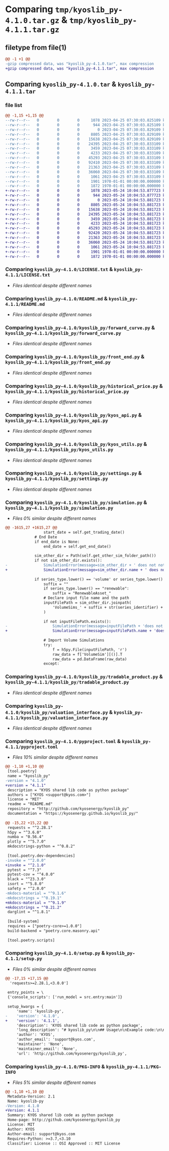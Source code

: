 # Comparing `tmp/kyoslib_py-4.1.0.tar.gz` & `tmp/kyoslib_py-4.1.1.tar.gz`

## filetype from file(1)

```diff
@@ -1 +1 @@
-gzip compressed data, was "kyoslib_py-4.1.0.tar", max compression
+gzip compressed data, was "kyoslib_py-4.1.1.tar", max compression
```

## Comparing `kyoslib_py-4.1.0.tar` & `kyoslib_py-4.1.1.tar`

### file list

```diff
@@ -1,15 +1,15 @@
--rw-r--r--   0        0        0     1078 2023-04-25 07:30:03.825109 kyoslib_py-4.1.0/LICENSE.txt
--rw-r--r--   0        0        0      944 2023-04-25 07:30:03.825109 kyoslib_py-4.1.0/README.md
--rw-r--r--   0        0        0        0 2023-04-25 07:30:03.829109 kyoslib_py-4.1.0/kyoslib_py/__init__.py
--rw-r--r--   0        0        0     8805 2023-04-25 07:30:03.829109 kyoslib_py-4.1.0/kyoslib_py/forward_curve.py
--rw-r--r--   0        0        0    15638 2023-04-25 07:30:03.829109 kyoslib_py-4.1.0/kyoslib_py/front_end.py
--rw-r--r--   0        0        0    24395 2023-04-25 07:30:03.833109 kyoslib_py-4.1.0/kyoslib_py/historical_price.py
--rw-r--r--   0        0        0     3459 2023-04-25 07:30:03.833109 kyoslib_py-4.1.0/kyoslib_py/kyos_api.py
--rw-r--r--   0        0        0     4233 2023-04-25 07:30:03.833109 kyoslib_py-4.1.0/kyoslib_py/kyos_utils.py
--rw-r--r--   0        0        0    45293 2023-04-25 07:30:03.833109 kyoslib_py-4.1.0/kyoslib_py/settings.py
--rw-r--r--   0        0        0    92410 2023-04-25 07:30:03.833109 kyoslib_py-4.1.0/kyoslib_py/simulation.py
--rw-r--r--   0        0        0    21363 2023-04-25 07:30:03.833109 kyoslib_py-4.1.0/kyoslib_py/tradable_product.py
--rw-r--r--   0        0        0    36060 2023-04-25 07:30:03.833109 kyoslib_py-4.1.0/kyoslib_py/valuation_interface.py
--rw-r--r--   0        0        0     1061 2023-04-25 07:30:03.833109 kyoslib_py-4.1.0/pyproject.toml
--rw-r--r--   0        0        0     1901 1970-01-01 00:00:00.000000 kyoslib_py-4.1.0/setup.py
--rw-r--r--   0        0        0     1872 1970-01-01 00:00:00.000000 kyoslib_py-4.1.0/PKG-INFO
+-rw-r--r--   0        0        0     1078 2023-05-24 10:04:53.877723 kyoslib_py-4.1.1/LICENSE.txt
+-rw-r--r--   0        0        0      944 2023-05-24 10:04:53.877723 kyoslib_py-4.1.1/README.md
+-rw-r--r--   0        0        0        0 2023-05-24 10:04:53.881723 kyoslib_py-4.1.1/kyoslib_py/__init__.py
+-rw-r--r--   0        0        0     8805 2023-05-24 10:04:53.881723 kyoslib_py-4.1.1/kyoslib_py/forward_curve.py
+-rw-r--r--   0        0        0    15638 2023-05-24 10:04:53.881723 kyoslib_py-4.1.1/kyoslib_py/front_end.py
+-rw-r--r--   0        0        0    24395 2023-05-24 10:04:53.881723 kyoslib_py-4.1.1/kyoslib_py/historical_price.py
+-rw-r--r--   0        0        0     3459 2023-05-24 10:04:53.881723 kyoslib_py-4.1.1/kyoslib_py/kyos_api.py
+-rw-r--r--   0        0        0     4233 2023-05-24 10:04:53.881723 kyoslib_py-4.1.1/kyoslib_py/kyos_utils.py
+-rw-r--r--   0        0        0    45293 2023-05-24 10:04:53.881723 kyoslib_py-4.1.1/kyoslib_py/settings.py
+-rw-r--r--   0        0        0    92420 2023-05-24 10:04:53.881723 kyoslib_py-4.1.1/kyoslib_py/simulation.py
+-rw-r--r--   0        0        0    21363 2023-05-24 10:04:53.881723 kyoslib_py-4.1.1/kyoslib_py/tradable_product.py
+-rw-r--r--   0        0        0    36060 2023-05-24 10:04:53.881723 kyoslib_py-4.1.1/kyoslib_py/valuation_interface.py
+-rw-r--r--   0        0        0     1061 2023-05-24 10:04:53.881723 kyoslib_py-4.1.1/pyproject.toml
+-rw-r--r--   0        0        0     1901 1970-01-01 00:00:00.000000 kyoslib_py-4.1.1/setup.py
+-rw-r--r--   0        0        0     1872 1970-01-01 00:00:00.000000 kyoslib_py-4.1.1/PKG-INFO
```

### Comparing `kyoslib_py-4.1.0/LICENSE.txt` & `kyoslib_py-4.1.1/LICENSE.txt`

 * *Files identical despite different names*

### Comparing `kyoslib_py-4.1.0/README.md` & `kyoslib_py-4.1.1/README.md`

 * *Files identical despite different names*

### Comparing `kyoslib_py-4.1.0/kyoslib_py/forward_curve.py` & `kyoslib_py-4.1.1/kyoslib_py/forward_curve.py`

 * *Files identical despite different names*

### Comparing `kyoslib_py-4.1.0/kyoslib_py/front_end.py` & `kyoslib_py-4.1.1/kyoslib_py/front_end.py`

 * *Files identical despite different names*

### Comparing `kyoslib_py-4.1.0/kyoslib_py/historical_price.py` & `kyoslib_py-4.1.1/kyoslib_py/historical_price.py`

 * *Files identical despite different names*

### Comparing `kyoslib_py-4.1.0/kyoslib_py/kyos_api.py` & `kyoslib_py-4.1.1/kyoslib_py/kyos_api.py`

 * *Files identical despite different names*

### Comparing `kyoslib_py-4.1.0/kyoslib_py/kyos_utils.py` & `kyoslib_py-4.1.1/kyoslib_py/kyos_utils.py`

 * *Files identical despite different names*

### Comparing `kyoslib_py-4.1.0/kyoslib_py/settings.py` & `kyoslib_py-4.1.1/kyoslib_py/settings.py`

 * *Files identical despite different names*

### Comparing `kyoslib_py-4.1.0/kyoslib_py/simulation.py` & `kyoslib_py-4.1.1/kyoslib_py/simulation.py`

 * *Files 0% similar despite different names*

```diff
@@ -1615,27 +1615,27 @@
                 start_date = self.get_trading_date()
             # End Date
             if end_date is None:
                 end_date = self.get_end_date()
 
             sim_other_dir = Path(self.get_other_sim_folder_path())
             if not sim_other_dir.exists():
-                SimulationError(message=sim_other_dir + ' does not not exist!')
+                SimulationError(message=sim_other_dir.name + ' does not not exist!')
 
             if series_type.lower() == 'volume' or series_type.lower() == "renewable":
                 suffix = ""
                 if series_type.lower() == "renewable":
                     suffix = "RenewableAsset_"
                 # Declare input file name and the path
                 inputFilePath = sim_other_dir.joinpath(
                     'VolumeSims_' + suffix + str(series_identifier) + '.mat'
                 )
 
                 if not inputFilePath.exists():
-                    SimulationError(message=inputFilePath + 'does not exist!')
+                    SimulationError(message=inputFilePath.name + 'does not exist!')
 
                 # Import Volume Simulations
                 try:
                     f = h5py.File(inputFilePath, 'r')
                     raw_data = f['VolumeSim'][()].T
                     raw_data = pd.DataFrame(raw_data)
                 except:
```

### Comparing `kyoslib_py-4.1.0/kyoslib_py/tradable_product.py` & `kyoslib_py-4.1.1/kyoslib_py/tradable_product.py`

 * *Files identical despite different names*

### Comparing `kyoslib_py-4.1.0/kyoslib_py/valuation_interface.py` & `kyoslib_py-4.1.1/kyoslib_py/valuation_interface.py`

 * *Files identical despite different names*

### Comparing `kyoslib_py-4.1.0/pyproject.toml` & `kyoslib_py-4.1.1/pyproject.toml`

 * *Files 10% similar despite different names*

```diff
@@ -1,10 +1,10 @@
 [tool.poetry]
 name = "kyoslib_py"
-version = "4.1.0"
+version = "4.1.1"
 description = "KYOS shared lib code as python package"
 authors = ["KYOS <support@kyos.com>"]
 license = "MIT"
 readme = "README.md"
 repository = "http://github.com/kyosenergy/kyoslib_py"
 documentation = "https://kyosenergy.github.io/kyoslib_py/"
 
@@ -15,22 +15,22 @@
 requests = "^2.28.1"
 h5py = "^3.6.0"
 numba = "0.56.4"
 plotly = "^5.7.0"
 mkdocstrings-python = "^0.8.2"
 
 [tool.poetry.dev-dependencies]
-invoke = "^2.0.0"
+invoke = "^2.1.0"
 pytest = "^7.3"
 pytest-cov = "^4.0.0"
 black = "^23.3.0"
 isort = "^5.8.0"
 safety = "^2.0.0"
-mkdocs-material = "^9.1.6"
-mkdocstrings = "^0.19.1"
+mkdocs-material = "^9.1.9"
+mkdocstrings = "^0.21.2"
 darglint = "^1.8.1"
 
 [build-system]
 requires = ["poetry-core>=1.0.0"]
 build-backend = "poetry.core.masonry.api"
 
 [tool.poetry.scripts]
```

### Comparing `kyoslib_py-4.1.0/setup.py` & `kyoslib_py-4.1.1/setup.py`

 * *Files 0% similar despite different names*

```diff
@@ -17,15 +17,15 @@
  'requests>=2.28.1,<3.0.0']
 
 entry_points = \
 {'console_scripts': ['run_model = src.entry:main']}
 
 setup_kwargs = {
     'name': 'kyoslib-py',
-    'version': '4.1.0',
+    'version': '4.1.1',
     'description': 'KYOS shared lib code as python package',
     'long_description': "# kyoslib_py\n\n## Usage\n\nExample code:\n\n```python\nfrom kyoslib_py.simulation import Simulation\nsimulation_set = Simulation()\n```\n\n## Installation\n\n```pip install kyoslib_py```\n\n## Dependencies\n\nPython 3.7+\n\n## Development\n\nThis project is executing CI checks using **GitHub actions**.\n\nIt will run `pytest` and `black`.\n\n### Invoking development tasks\n\n[Invoke](https://www.pyinvoke.org/) is used for development tasks.\n\nTasks are stored in `tasks.py` and are executable using the `inv[oke]` command line tool.\n\nTo see the list of tasks, you can type:\n\n```bash\ninv --list\n```\n\nFor example, before your commits, you should run\n```bash\ninv format\n```\nto format your code.\n\n## Documentation\n\nThe package documentation is generated by MkDocs. The correct version can be installed in the project's virtual environment by:\n\n```bash\npoetry install\n```\n\nThen the documentation can be built, and a server to view it started by:\n\n```bash\nmkdocs serve\n```\n",
     'author': 'KYOS',
     'author_email': 'support@kyos.com',
     'maintainer': 'None',
     'maintainer_email': 'None',
     'url': 'http://github.com/kyosenergy/kyoslib_py',
```

### Comparing `kyoslib_py-4.1.0/PKG-INFO` & `kyoslib_py-4.1.1/PKG-INFO`

 * *Files 5% similar despite different names*

```diff
@@ -1,10 +1,10 @@
 Metadata-Version: 2.1
 Name: kyoslib-py
-Version: 4.1.0
+Version: 4.1.1
 Summary: KYOS shared lib code as python package
 Home-page: http://github.com/kyosenergy/kyoslib_py
 License: MIT
 Author: KYOS
 Author-email: support@kyos.com
 Requires-Python: >=3.7,<3.10
 Classifier: License :: OSI Approved :: MIT License
```

